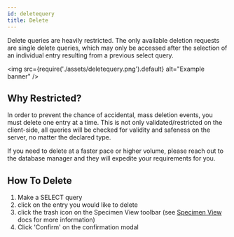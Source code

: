 ```yaml
---
id: deletequery
title: Delete
---
```


Delete queries are heavily restricted. The only available deletion requests are single delete queries, which may only be accessed after the selection of an individual entry resulting from a previous select query.

<img
src={require('./assets/deletequery.png').default}
alt="Example banner"
/>

## Why Restricted?

In order to prevent the chance of accidental, mass deletion events, you must delete one entry at a time. This is not only validated/restricted on the client-side, all queries will be checked for validity and safeness on the server, no matter the declared type.

If you need to delete at a faster pace or higher volume, please reach out to the database manager and they will expedite your requirements for you.

## How To Delete

1. Make a SELECT query
2. click on the entry you would like to delete
3. click the trash icon on the Specimen View toolbar (see <a href='specimenview'>Specimen View</a> docs for more information)
4. Click 'Confirm' on the confirmation modal
